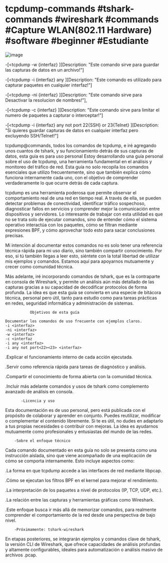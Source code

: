 # tcpdump-commands #tshark-commands #wireshark #commands #Capture WLAN(802.11 Hardware) #software #beginner #Estudiante
![image](https://byte-mind.net/wp-content/uploads/2019/08/tcpdump-logo-450x410.jpg)



-[<tcpdump -w {interfaz} <another-commands>][Description: "Este comando sirve para guardar las capturas de datos en un archivo!"]

-[<tcpdump -i  {interfaz} any <another-commands>][Description: "Este comando es utilizado para capturar paquetes en cualquier interfaz!"]

-[<tcpdump   -ni {interfaz}   <another-coommands>][Description: "Este comando sirve para Desactivar la resolucion de nombres!"],

-[<tcpdump -c {interfaz} <another-commands>][Description: "Este comando sirve para limitar el numero de paquetes a capturar o interceptar!"]

-[<tcpdump -i {interfaz} any not port 22{SSH} or 23{Telnet} <another-commands>][Description: "Si quieres guardar capturas de datos en cualquier interfaz pero excluyendo SSH/Telnet!"]


tcpdump@commands, todos los comandos de tcpdump, e iré agregando unos cuantos de tshark, y su funcionamiento detrás de sus capturas de datos, esta guia es para uso personal
Estoy desarrollando una guía personal sobre el uso de tcpdump, una herramienta fundamental en el análisis y monitoreo del tráfico de red. Esta guía no solo recopila los comandos esenciales que utilizo frecuentemente, sino que también explica cómo funciona internamente cada uno, con el objetivo de comprender verdaderamente lo que ocurre detrás de cada captura.

tcpdump es una herramienta poderosa que permite observar el comportamiento real de una red en tiempo real. A través de ella, se pueden detectar problemas de conectividad, identificar tráfico sospechoso, diagnosticar fallos en servicios y comprender mejor la comunicación entre dispositivos y servidores. Lo interesante de trabajar con esta utilidad es que no se trata solo de ejecutar comandos, sino de entender cómo el sistema operativo interactúa con los paquetes, cómo se filtran mediante expresiones BPF, y cómo aprovechar todo esto para sacar conclusiones precisas.

Mi intención al documentar estos comandos no es solo tener una referencia técnica rápida para mi uso diario, sino también compartir conocimiento. Por eso, si tú también llegas a leer esto, siéntete con la total libertad de utilizar mis ejemplos y comandos. Estamos aquí para apoyarnos mutuamente y crecer como comunidad técnica.

Más adelante, iré incorporando comandos de tshark, que es la contraparte en consola de Wireshark, y permite un análisis aún más detallado de las capturas gracias a su capacidad de decodificar protocolos de forma profunda. La idea es que esta guía se convierta en una especie de bitácora técnica, personal pero útil, tanto para estudio como para tareas prácticas en redes, seguridad informática y administración de sistemas.


               Objetivos de esta guía

    Documentar los comandos de uso frecuente con ejemplos claros.    
    -i <interfaz>
    -ni <interfaz>
    -w <interfaz>
    -c <interfaz
    -i any <interfaz>
    -i any not port<22><23> <interfaz>
.Explicar el funcionamiento interno de cada acción ejecutada.

.Servir como referencia rápida para tareas de diagnóstico y análisis.

.Compartir el conocimiento de forma abierta con la comunidad técnica.

.Incluir más adelante comandos y usos de tshark como complemento avanzado de análisis en consola.


           -Licencia y uso

Esta documentación es de uso personal, pero está publicada con el propósito de colaborar y aprender en conjunto. Puedes reutilizar, modificar o complementar el contenido libremente. Si te es útil, no dudes en adaptarlo a tus propias necesidades o contribuir con mejoras. La idea es ayudarnos mutuamente como profesionales y entusiastas del mundo de las redes.


        -Sobre el enfoque técnico

Cada comando documentado en esta guía no solo se presenta como una instrucción aislada, sino que viene acompañado de una explicación de cómo se comporta internamente. Esto incluye aspectos como:

.La forma en que tcpdump accede a las interfaces de red mediante libpcap.

.Cómo se ejecutan los filtros BPF en el kernel para mejorar el rendimiento.

.La interpretación de los paquetes a nivel de protocolos (IP, TCP, UDP, etc.).

.La relación entre las capturas y herramientas gráficas como Wireshark.

.Este enfoque busca ir más allá de memorizar comandos, para realmente comprender el comportamiento de la red desde una perspectiva de bajo nivel.

        -Próximamente: tshark-wireshark   

En etapas posteriores, se integrarán ejemplos y comandos clave de tshark, la versión CLI de Wireshark, que ofrece capacidades de análisis profundas y altamente configurables, ideales para automatización o análisis masivo de archivos .pcap.

        

